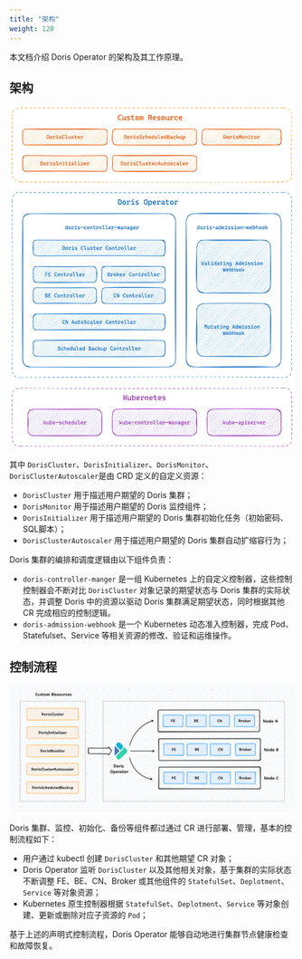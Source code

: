 ```yaml
---
title: "架构"
weight: 120
---
```


本文档介绍 Doris Operator 的架构及其工作原理。

## 架构

![image](arch.png)

其中 `DorisCluster`、`DorisInitializer`、`DorisMonitor`、`DorisClusterAutoscaler`是由 CRD 定义的自定义资源：

- `DorisCluster` 用于描述用户期望的 Doris 集群；
- `DorisMonitor` 用于描述用户期望的 Doris 监控组件；
- `DorisInitializer` 用于描述用户期望的 Doris 集群初始化任务（初始密码、SQL脚本）；
- `DorisClusterAutoscaler` 用于描述用户期望的 Doris 集群自动扩缩容行为；

Doris 集群的编排和调度逻辑由以下组件负责：

- `doris-controller-manger` 是一组 Kubernetes 上的自定义控制器，这些控制控制器会不断对比 `DorisCluster` 对象记录的期望状态与
  Doris 集群的实际状态，并调整 Doris 中的资源以驱动 Doris 集群满足期望状态，同时根据其他 CR 完成相应的控制逻辑。
- `doris-admission-webhook` 是一个 Kubernetes 动态准入控制器，完成 Pod、Statefulset、Service 等相关资源的修改、验证和运维操作。

## 控制流程

![image](control-flow.png)

Doris 集群、监控、初始化、备份等组件都过通过 CR 进行部署、管理，基本的控制流程如下：

- 用户通过 kubectl 创建 `DorisCluster` 和其他期望 CR 对象；
- Doris Operator 监听 `DorisCluster` 以及其他相关对象，基于集群的实际状态不断调整 FE、BE、CN、Broker
  或其他组件的 `StatefulSet`、`Deplotment`、`Service` 等对象资源；
- Kubernetes 原生控制器根据 `StatefulSet`、`Deplotment`、`Service` 等对象创建、更新或删除对应子资源的 `Pod`；

基于上述的声明式控制流程，Doris Operator 能够自动地进行集群节点健康检查和故障恢复。
